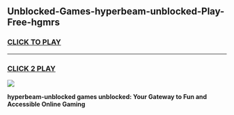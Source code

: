 
## Unblocked-Games-hyperbeam-unblocked-Play-Free-hgmrs
<h3>
<a href="https://premium76.site?title=hyperbeam-unblocked&ref=10A">CLICK TO PLAY</a></h3>
<hr>

<h3>
<a href="https://premium76.site?title=hyperbeam-unblocked&ref=10A">CLICK 2 PLAY</a>
  
</h3>

<a href="https://premium76.site?title=hyperbeam-unblocked&ref=10A"><img src="https://clearcache.store/games.png"></a>


**hyperbeam-unblocked games unblocked: Your Gateway to Fun and Accessible Online Gaming**
